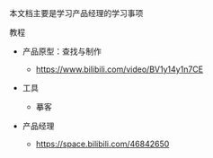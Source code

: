 本文档主要是学习产品经理的学习事项



教程

- 产品原型：查找与制作

  - https://www.bilibili.com/video/BV1y14y1n7CE

- 工具

  - 摹客

- 产品经理

  - https://space.bilibili.com/46842650

  